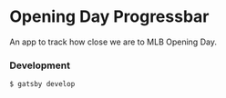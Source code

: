 # Opening Day Progressbar

An app to track how close we are to MLB Opening Day.

### Development

```
$ gatsby develop
```
